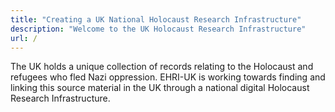 ```yaml
---
title: "Creating a UK National Holocaust Research Infrastructure"
description: "Welcome to the UK Holocaust Research Infrastructure"
url: /
---
```


The UK holds a unique collection of records relating to the Holocaust and refugees who
fled Nazi oppression. EHRI-UK is working towards finding and linking this source material
in the UK through a national digital Holocaust Research Infrastructure.
